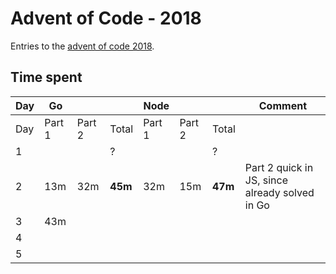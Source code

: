 # Advent of Code - 2018

Entries to the [advent of code 2018](https://adventofcode.com/2018).

## Time spent

| Day | Go     |        |         | Node   |        |         | Comment                                        |
| --- | ------ | ------ | ------- | ------ | ------ | ------- | ---------------------------------------------- |
| Day | Part 1 | Part 2 | Total   | Part 1 | Part 2 | Total   |                                                |
| 1   |        |        | ?       |        |        | ?       |                                                |
| 2   | 13m    | 32m    | **45m** | 32m    | 15m    | **47m** | Part 2 quick in JS, since already solved in Go |
| 3   | 43m    |        |         |        |        |         |                                                |
| 4   |        |        |         |        |        |         |                                                |
| 5   |        |        |         |        |        |         |                                                |
